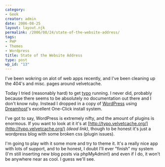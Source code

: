 ```yaml
---
category:
- Geek
creator: admin
date: 2006-08-25
layout: layout.njk
permalink: /2006/08/24/state-of-the-website-address/
tags:
- PHP
- Themes
- Wordpress
title: State of the Website Address
type: post
wp_id: "13"
---
```


I've been wokring on alot of web apps recently, and I've been cleaning up the 404's and misc. pages around velvetcache.

Today I tried (reasonably hard) to get [typo](http://www.typosphere.org/) running.  I never did, probably because there seems to be absolutely no documentation out there and I don't know ruby.  Instead I dropped in a copy of [WordPress](http://wordpress.com) using [Dreamhost](http://www.dreamhost.com/)'s excellent One-Click install system.

I've got to say, WordPress is extremely nifty, and the amount of plugins is enormous.  If you want to look at it it's at [http://typo.velvetcache.org/](http://typo.velvetcache.org/) _(dead link)_, though to be honest it's just a wordpress blog with some broken css (plugin issues).

I'm going to play with it some more and try to theme it.  It's a really nice app with lots of support, and to be honest, I doubt I'll ever "finish" my system (I'm still inserting new blog posts via phpMyAdmin!) and even if I do, it won't be anywhere near as cool.  I guess we'll see.
